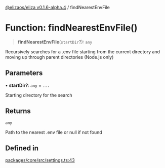 [@elizaos/eliza v0.1.6-alpha.4](../index.md) / findNearestEnvFile

# Function: findNearestEnvFile()

> **findNearestEnvFile**(`startDir`?): `any`

Recursively searches for a .env file starting from the current directory
and moving up through parent directories (Node.js only)

## Parameters

• **startDir?**: `any` = `...`

Starting directory for the search

## Returns

`any`

Path to the nearest .env file or null if not found

## Defined in

[packages/core/src/settings.ts:43](https://github.com/elizaos/eliza/blob/main/packages/core/src/settings.ts#L43)
